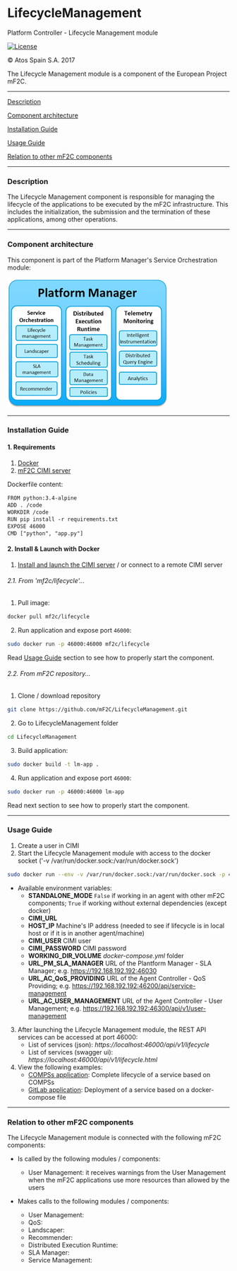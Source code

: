 # LifecycleManagement
Platform Controller - Lifecycle Management module

[![License](https://img.shields.io/badge/License-Apache%202.0-blue.svg)](https://opensource.org/licenses/Apache-2.0)

&copy; Atos Spain S.A. 2017

The Lifecycle Management module is a component of the European Project mF2C.

-----------------------

[Description](#description)

[Component architecture](#component-architecture)

[Installation Guide](#installation-guide)

[Usage Guide](#usage-guide)

[Relation to other mF2C components](#relation-to-other-mf2c-components)

-----------------------

### Description

The Lifecycle Management component is responsible for managing the lifecycle of the applications to be executed by the mF2C infrastructure.
This includes the initialization, the submission and the termination of these applications, among other operations.

-----------------------

### Component architecture

This component is part of the Platform Manager's Service Orchestration module:

![Platform Manager](docresources/pm.png)

-----------------------

### Installation Guide

#### 1. Requirements

1. [Docker](https://docs.docker.com/install/)
2. [mF2C CIMI server](https://github.com/mF2C/cimi)

Dockerfile content:

```
FROM python:3.4-alpine
ADD . /code
WORKDIR /code
RUN pip install -r requirements.txt
EXPOSE 46000
CMD ["python", "app.py"]
```

#### 2. Install & Launch with Docker

1. [Install and launch the CIMI server](https://github.com/mF2C/cimi/tree/master/_demo) / or connect to a remote CIMI server

###### 2.1. From 'mf2c/lifecycle'...

1. Pull image:

```bash
docker pull mf2c/lifecycle
```

2. Run application and expose port `46000`:


```bash
sudo docker run -p 46000:46000 mf2c/lifecycle
```

Read [Usage Guide](#usage-guide) section to see how to properly start the component.

###### 2.2. From mF2C repository...

1. Clone / download repository

```bash
git clone https://github.com/mF2C/LifecycleManagement.git
```

2. Go to LifecycleManagement folder

```bash
cd LifecycleManagement
```

3. Build application:

```bash
sudo docker build -t lm-app .
```

4. Run application and expose port `46000`:

```bash
sudo docker run -p 46000:46000 lm-app
```

Read next section to see how to properly start the component.

-----------------------

### Usage Guide

1. Create a user in CIMI
2. Start the Lifecycle Management module with access to the docker socket ('-v /var/run/docker.sock:/var/run/docker.sock')

```bash
sudo docker run --env -v /var/run/docker.sock:/var/run/docker.sock -p 46000:46000 lm-app
```
  - Available environment variables:
    - **STANDALONE_MODE** `False` if working in an agent with other mF2C components; `True` if working without external dependencies (except docker)
    - **CIMI_URL**
    - **HOST_IP** Machine's IP address (needed to see if lifecycle is in local host or if it is in another agent/machine)
    - **CIMI_USER** CIMI user
    - **CIMI_PASSWORD** CIMI password
    - **WORKING_DIR_VOLUME** _docker-compose.yml_ folder
    - **URL_PM_SLA_MANAGER** URL of the Plantform Manager - SLA Manager; e.g. https://192.168.192.192:46030
    - **URL_AC_QoS_PROVIDING** URL of the Agent Controller - QoS Providing; e.g. https://192.168.192.192:46200/api/service-management
    - **URL_AC_USER_MANAGEMENT** URL of the Agent Controller - User Management; e.g. https://192.168.192.192:46300/api/v1/user-management

3. After launching the Lifecycle Management module, the REST API services can be accessed at port 46000:
    - List of services (json): _https://localhost:46000/api/v1/lifecycle_
    - List of services (swagger ui): _https://localhost:46000/api/v1/lifecycle.html_
4. View the following examples:
   - [COMPSs application](LifecycleExample_01.md): Complete lifecycle of a service based on COMPSs
   - [GitLab application](LifecycleExample_02.md): Deployment of a service based on a docker-compose file

-----------------------

### Relation to other mF2C components

The Lifecycle Management module is connected with the following mF2C components:

- Is called by the following modules / components:
    - User Management: it receives warnings from the User Management when the mF2C applications use more resources than allowed by the users

- Makes calls to the following modules / components:
    - User Management:
    - QoS:
    - Landscaper:
    - Recommender:
    - Distributed Execution Runtime:
    - SLA Manager:
    - Service Management:
